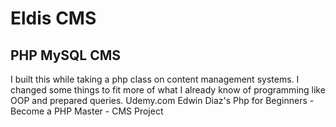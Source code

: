 # Eldis CMS
## PHP MySQL CMS
I built this while taking a php class on content management systems. I changed some things to fit more of what I already know of programming like OOP and prepared queries.
Udemy.com Edwin Diaz's Php for Beginners - Become a PHP Master - CMS Project
